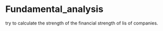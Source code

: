 # Fundamental_analysis
try to calculate the strength of the financial strength of lis of companies.
